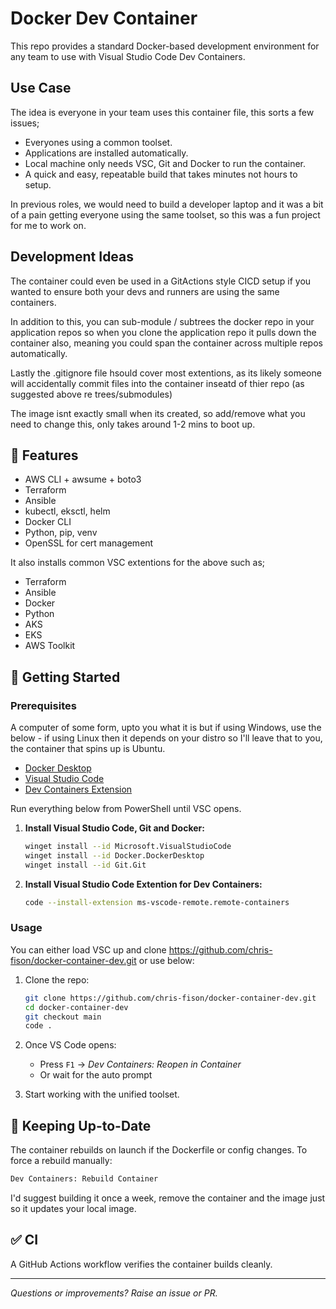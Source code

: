 # Docker Dev Container

This repo provides a standard Docker-based development environment for any team to use with Visual Studio Code Dev Containers.

## Use Case

The idea is everyone in your team uses this container file, this sorts a few issues;

- Everyones using a common toolset.
- Applications are installed automatically.
- Local machine only needs VSC, Git and Docker to run the container.
- A quick and easy, repeatable build that takes minutes not hours to setup.

In previous roles, we would need to build a developer laptop and it was a bit of a pain getting everyone using the same toolset, so this was a fun project for me to work on.

## Development Ideas

The container could even be used in a GitActions style CICD setup if you wanted to ensure both your devs and runners are using the same containers.

In addition to this, you can sub-module / subtrees the docker repo in your application repos so when you clone the application repo it pulls down the container also, meaning you could span the container across multiple repos automatically.

Lastly the .gitignore file hsould cover most extentions, as its likely someone will accidentally commit files into the container inseatd of thier repo (as suggested above re trees/submodules)

The image isnt exactly small when its created, so add/remove what you need to change this, only takes around 1-2 mins to boot up.

## 🚀 Features

- AWS CLI + awsume + boto3
- Terraform
- Ansible
- kubectl, eksctl, helm
- Docker CLI
- Python, pip, venv
- OpenSSL for cert management

It also installs common VSC extentions for the above such as;

- Terraform
- Ansible
- Docker
- Python
- AKS
- EKS
- AWS Toolkit

## 🔧 Getting Started

### Prerequisites

A computer of some form, upto you what it is but if using Windows, use the below - if using Linux then it depends on your distro so I'll leave that to you, the container that spins up is Ubuntu.

- [Docker Desktop](https://www.docker.com/products/docker-desktop)
- [Visual Studio Code](https://code.visualstudio.com/)
- [Dev Containers Extension](https://marketplace.visualstudio.com/items?itemName=ms-vscode-remote.remote-containers)

Run everything below from PowerShell until VSC opens.

1. **Install Visual Studio Code, Git and Docker:**
   ```bash
   winget install --id Microsoft.VisualStudioCode
   winget install --id Docker.DockerDesktop
   winget install --id Git.Git
   
2. **Install Visual Studio Code Extention for Dev Containers:**
   ```bash  
   code --install-extension ms-vscode-remote.remote-containers

### Usage

You can either load VSC up and clone https://github.com/chris-fison/docker-container-dev.git or use below:

1. Clone the repo:
   ```bash
   git clone https://github.com/chris-fison/docker-container-dev.git
   cd docker-container-dev
   git checkout main
   code .
   ```

2. Once VS Code opens:
   - Press `F1` → _Dev Containers: Reopen in Container_
   - Or wait for the auto prompt

3. Start working with the unified toolset.

## 🔄 Keeping Up-to-Date

The container rebuilds on launch if the Dockerfile or config changes. To force a rebuild manually:
```bash
Dev Containers: Rebuild Container
```

I'd suggest building it once a week, remove the container and the image just so it updates your local image.

## ✅ CI

A GitHub Actions workflow verifies the container builds cleanly.

---

_Questions or improvements? Raise an issue or PR._
